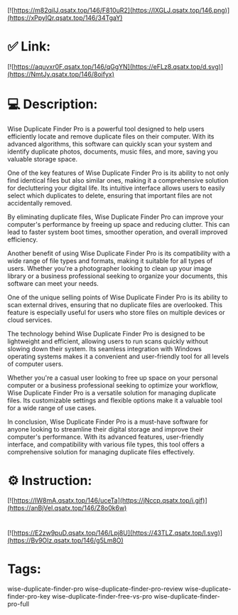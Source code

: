 [![https://m82qiIJ.qsatx.top/146/F810uR2](https://lXGLJ.qsatx.top/146.png)](https://xPpyIQr.qsatx.top/146/34TgaY)
# ✅ Link:
[![https://aquvxr0F.qsatx.top/146/qGgYN](https://eFLz8.qsatx.top/d.svg)](https://NmtJy.qsatx.top/146/8oifyx)
# 💻 Description:
Wise Duplicate Finder Pro is a powerful tool designed to help users efficiently locate and remove duplicate files on their computer. With its advanced algorithms, this software can quickly scan your system and identify duplicate photos, documents, music files, and more, saving you valuable storage space.

One of the key features of Wise Duplicate Finder Pro is its ability to not only find identical files but also similar ones, making it a comprehensive solution for decluttering your digital life. Its intuitive interface allows users to easily select which duplicates to delete, ensuring that important files are not accidentally removed.

By eliminating duplicate files, Wise Duplicate Finder Pro can improve your computer's performance by freeing up space and reducing clutter. This can lead to faster system boot times, smoother operation, and overall improved efficiency.

Another benefit of using Wise Duplicate Finder Pro is its compatibility with a wide range of file types and formats, making it suitable for all types of users. Whether you're a photographer looking to clean up your image library or a business professional seeking to organize your documents, this software can meet your needs.

One of the unique selling points of Wise Duplicate Finder Pro is its ability to scan external drives, ensuring that no duplicate files are overlooked. This feature is especially useful for users who store files on multiple devices or cloud services.

The technology behind Wise Duplicate Finder Pro is designed to be lightweight and efficient, allowing users to run scans quickly without slowing down their system. Its seamless integration with Windows operating systems makes it a convenient and user-friendly tool for all levels of computer users.

Whether you're a casual user looking to free up space on your personal computer or a business professional seeking to optimize your workflow, Wise Duplicate Finder Pro is a versatile solution for managing duplicate files. Its customizable settings and flexible options make it a valuable tool for a wide range of use cases.

In conclusion, Wise Duplicate Finder Pro is a must-have software for anyone looking to streamline their digital storage and improve their computer's performance. With its advanced features, user-friendly interface, and compatibility with various file types, this tool offers a comprehensive solution for managing duplicate files effectively.

# ⚙️ Instruction:
[![https://IW8mA.qsatx.top/146/uceTa](https://jNccp.qsatx.top/i.gif)](https://anBjVel.qsatx.top/146/Z8o0k6w)
#
[![https://E2zw9puD.qsatx.top/146/Lpj8U](https://43TLZ.qsatx.top/l.svg)](https://Bv9OIz.qsatx.top/146/g5Lm8O)
# Tags:
wise-duplicate-finder-pro wise-duplicate-finder-pro-review wise-duplicate-finder-pro-key wise-duplicate-finder-free-vs-pro wise-duplicate-finder-pro-full





